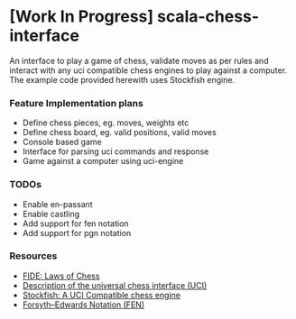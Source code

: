 # [Work In Progress] scala-chess-interface 
An interface to play a game of chess, validate moves as per rules and interact with any uci compatible chess engines 
to play against a computer. The example code provided herewith uses Stockfish engine.

### Feature Implementation plans
- Define chess pieces, eg. moves, weights etc
- Define chess board, eg. valid positions, valid moves
- Console based game
- Interface for parsing uci commands and response
- Game against a computer using uci-engine

### TODOs
- Enable en-passant
- Enable castling
- Add support for fen notation
- Add support for pgn notation

### Resources
- [FIDE: Laws of Chess](https://www.fide.com/FIDE/handbook/LawsOfChess.pdf)
- [Description of the universal chess interface (UCI)](http://wbec-ridderkerk.nl/html/UCIProtocol.html)
- [Stockfish: A UCI Compatible chess engine](https://stockfishchess.org)
- [Forsyth–Edwards Notation (FEN)](https://en.wikipedia.org/wiki/Forsyth–Edwards_Notation)
